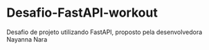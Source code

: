 # Desafio-FastAPI-workout
Desafio de projeto utilizando FastAPI, proposto pela desenvolvedora Nayanna Nara
